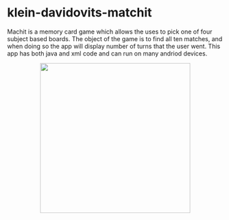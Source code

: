 # klein-davidovits-matchit
Machit is a memory card game which allows the uses to pick one of four subject based boards.
The object of the game is to find all ten matches, and when doing so the app will display number of turns that the user went. 
This app has both java and xml code and can run on many andriod devices. 

<p align="center">
  <img src="file:///C:/Users/Gittie%20Klein/Downloads/Screenshot_2017-01-11-19-27-31.png" width="350"/>
</p>
